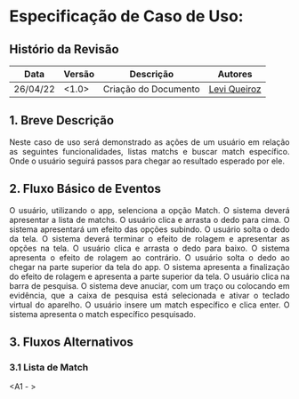 # Especificação de Caso de Uso: <Lista de matchs>

## Histório da Revisão

|Data|Versão|Descrição|Autores|
|----|------|---------|-------|
|26/04/22|<1.0>|Criação do Documento|[Levi Queiroz](https://github.com/LeviQ27)|

## 1. Breve Descrição
<div style="text-align: justify">

Neste caso de uso será demonstrado as ações de um usuário em relação as seguintes funcionalidades, listas matchs e buscar match específico. Onde o usuário seguirá passos para chegar ao resultado esperado por ele.

</div>

## 2. Fluxo Básico de Eventos
<div style="text-align: justify">

O usuário, utilizando o app, selenciona a opção Match. O sistema deverá apresentar a lista de matchs. O usuário clica e arrasta o dedo para cima. O sistema apresentará um efeito das opções subindo. O usuário solta o dedo da tela. O sistema deverá terminar o efeito de rolagem e apresentar as opções na tela. O usuário clica e arrasta o dedo para baixo. O sistema apresenta o efeito de rolagem ao contrário. O usuário solta o dedo ao chegar na parte superior da tela do app. O sistema apresenta a finalização do efeito de rolagem e apresenta a parte superior da tela. O usuário clica na barra de pesquisa. O sistema deve anuciar, com um traço ou colocando em evidência, que a caixa de pesquisa está selecionada e ativar o teclado virtual do aparelho. O usuário insere um match específico e clica enter. O sistema apresenta o match específico pesquisado.   

</div>

## 3. Fluxos Alternativos

### 3.1 Lista de Match
<A1 - >
<div style="text-align: justify">



</div>
<A2 - >